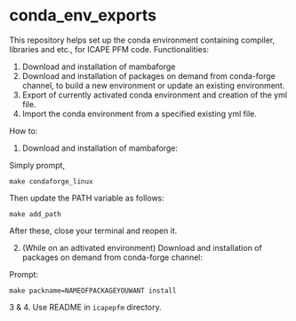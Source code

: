 # conda_env_exports
This repository helps set up the conda environment containing compiler, libraries and etc., for ICAPE PFM code.
Functionalities:
1. Download and installation of mambaforge
2. Download and installation of packages on demand from conda-forge channel, to build a new environment or update an existing environment.
3. Export of currently activated conda environment and creation of the yml file.
4. Import the conda environment from a specified existing yml file.

How to:
1. Download and installation of mambaforge:

Simply prompt,

`make condaforge_linux`

Then update the PATH variable as follows:

`make add_path`

After these, close your terminal and reopen it.

2. (While on an adtivated environment) Download and installation of packages on demand from conda-forge channel:

Prompt:

`make packname=NAMEOFPACKAGEYOUWANT install`

3 & 4. Use README in `icapepfm` directory.
